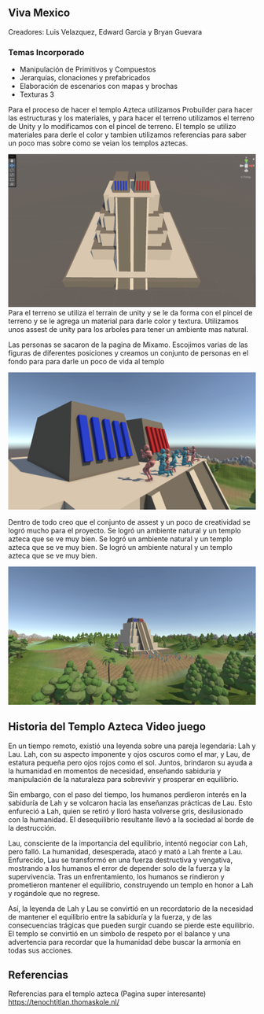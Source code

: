 Viva Mexico
---
Creadores: Luis Velazquez, Edward Garcia y Bryan Guevara

### Temas Incorporado
- Manipulación de Primitivos y Compuestos
- Jerarquías, clonaciones y prefabricados
- Elaboración de escenarios con mapas y brochas
- Texturas 3


Para el proceso de hacer el templo Azteca utilizamos Probuilder para hacer las estructuras y los materiales, y para hacer el terreno utilizamos el terreno de Unity y lo modificamos con el pincel de terreno. El templo se utilizo materiales para derle el color y tambien utilizamos referencias para saber un poco mas sobre como se veian los templos aztecas.

![img_1.png](img_1.png)
Para el terreno se utiliza el terrain de unity y se le da forma con el pincel de terreno y se le agrega un material para darle color y textura.
Utilizamos unos assest de unity para los arboles para tener un ambiente mas natural.


Las personas se sacaron de la pagina de Mixamo. Escojimos varias de las figuras de diferentes posiciones y creamos un conjunto de personas en el fondo para para darle un poco de vida al templo

![img_2.png](img_2.png)

Dentro de todo creo que el conjunto de assest y un poco de creatividad se logró mucho para el proyecto. Se logró un ambiente natural y un templo azteca que se ve muy bien. Se logró un ambiente natural y un templo azteca que se ve muy bien. Se logró un ambiente natural y un templo azteca que se ve muy bien. 

![img.png](img.png)


Historia del Templo Azteca Video juego
---
En un tiempo remoto, existió una leyenda sobre una pareja legendaria: Lah y Lau. Lah, con su aspecto imponente y ojos oscuros como el mar, y Lau, de estatura pequeña pero ojos rojos como el sol. Juntos, brindaron su ayuda a la humanidad en momentos de necesidad, enseñando sabiduría y manipulación de la naturaleza para sobrevivir y prosperar en equilibrio.

Sin embargo, con el paso del tiempo, los humanos perdieron interés en la sabiduría de Lah y se volcaron hacia las enseñanzas prácticas de Lau. Esto enfureció a Lah, quien se retiró y lloró hasta volverse gris, desilusionado con la humanidad. El desequilibrio resultante llevó a la sociedad al borde de la destrucción.

Lau, consciente de la importancia del equilibrio, intentó negociar con Lah, pero falló. La humanidad, desesperada, atacó y mató a Lah frente a Lau. Enfurecido, Lau se transformó en una fuerza destructiva y vengativa, mostrando a los humanos el error de depender solo de la fuerza y la supervivencia. Tras un enfrentamiento, los humanos se rindieron y prometieron mantener el equilibrio, construyendo un templo en honor a Lah y rogándole que no regrese.

Así, la leyenda de Lah y Lau se convirtió en un recordatorio de la necesidad de mantener el equilibrio entre la sabiduría y la fuerza, y de las consecuencias trágicas que pueden surgir cuando se pierde este equilibrio. El templo se convirtió en un símbolo de respeto por el balance y una advertencia para recordar que la humanidad debe buscar la armonía en todas sus acciones.

Referencias
---
Referencias para el templo azteca (Pagina super interesante)
https://tenochtitlan.thomaskole.nl/


